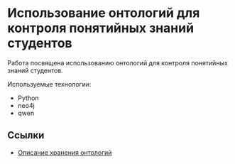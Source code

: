 # Использование онтологий для контроля понятийных знаний студентов
Работа посвящена использованию онтологий для контроля понятийных знаний студентов.

Используемые технологии:
* Python
* neo4j
* qwen

## Ссылки
+ [Описание хранения онтологий](docs/ontologies.md)
